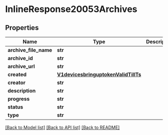 # InlineResponse20053Archives

## Properties
Name | Type | Description | Notes
------------ | ------------- | ------------- | -------------
**archive_file_name** | **str** |  | [optional] 
**archive_id** | **str** |  | [optional] 
**archive_url** | **str** |  | [optional] 
**created** | [**V1devicesbringuptokenValidTillTs**](V1devicesbringuptokenValidTillTs.md) |  | [optional] 
**creator** | **str** |  | [optional] 
**description** | **str** |  | [optional] 
**progress** | **str** |  | [optional] 
**status** | **str** |  | [optional] 
**type** | **str** |  | [optional] 

[[Back to Model list]](../README.md#documentation-for-models) [[Back to API list]](../README.md#documentation-for-api-endpoints) [[Back to README]](../README.md)

